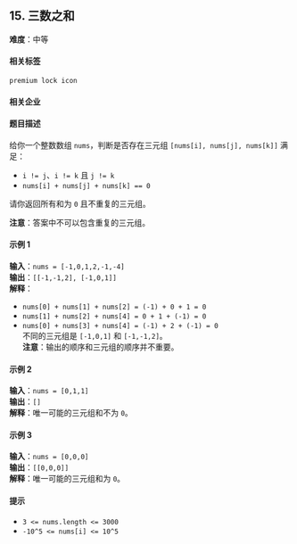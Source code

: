 ## 15. 三数之和  
**难度**：中等  

#### 相关标签  
`premium lock icon`  

#### 相关企业  

#### 题目描述  
给你一个整数数组 `nums`，判断是否存在三元组 `[nums[i], nums[j], nums[k]]` 满足：  
- `i != j`、`i != k` 且 `j != k`  
- `nums[i] + nums[j] + nums[k] == 0`  

请你返回所有和为 `0` 且不重复的三元组。  

**注意**：答案中不可以包含重复的三元组。  

#### 示例 1  

**输入**：`nums = [-1,0,1,2,-1,-4]`  
**输出**：`[[-1,-1,2], [-1,0,1]]`  
**解释**：  
- `nums[0] + nums[1] + nums[2] = (-1) + 0 + 1 = 0`  
- `nums[1] + nums[2] + nums[4] = 0 + 1 + (-1) = 0`  
- `nums[0] + nums[3] + nums[4] = (-1) + 2 + (-1) = 0`  
不同的三元组是 `[-1,0,1]` 和 `[-1,-1,2]`。  
**注意**：输出的顺序和三元组的顺序并不重要。  

#### 示例 2  

**输入**：`nums = [0,1,1]`  
**输出**：`[]`  
**解释**：唯一可能的三元组和不为 `0`。  

#### 示例 3  

**输入**：`nums = [0,0,0]`  
**输出**：`[[0,0,0]]`  
**解释**：唯一可能的三元组和为 `0`。  

#### 提示  
- `3 <= nums.length <= 3000`  
- `-10^5 <= nums[i] <= 10^5`